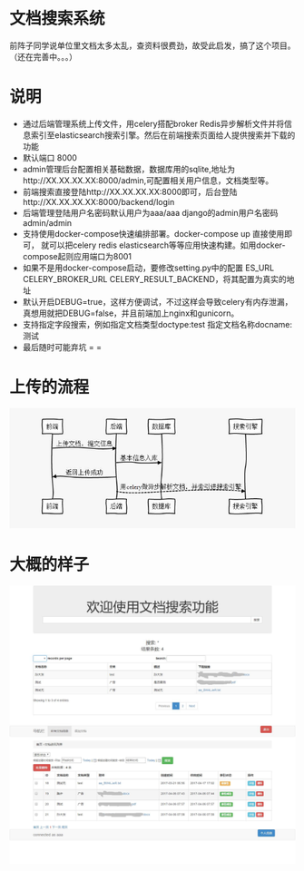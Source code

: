 文档搜索系统
====
前阵子同学说单位里文档太多太乱，查资料很费劲，故受此启发，搞了这个项目。（还在完善中。。。）

说明
===========
* 通过后端管理系统上传文件，用celery搭配broker Redis异步解析文件并将信息索引至elasticsearch搜索引擎。然后在前端搜索页面给人提供搜索并下载的功能
* 默认端口 8000
* admin管理后台配置相关基础数据，数据库用的sqlite,地址为http://XX.XX.XX.XX:8000/admin,可配置相关用户信息，文档类型等。
* 前端搜索直接登陆http://XX.XX.XX.XX:8000即可，后台登陆http://XX.XX.XX.XX:8000/backend/login
* 后端管理登陆用户名密码默认用户为aaa/aaa django的admin用户名密码admin/admin
* 支持使用docker-compose快速编排部署。docker-compose up 直接使用即可， 就可以把celery redis elasticsearch等等应用快速构建。如用docker-compose起则应用端口为8001
* 如果不是用docker-compose启动，要修改setting.py中的配置 ES_URL CELERY_BROKER_URL CELERY_RESULT_BACKEND，将其配置为真实的地址
* 默认开启DEBUG=true，这样方便调试，不过这样会导致celery有内存泄漏，真想用就把DEBUG=false，并且前端加上nginx和gunicorn。
* 支持指定字段搜索，例如指定文档类型doctype:test 指定文档名称docname:测试
* 最后随时可能弃坑 = =

上传的流程
===========

![index](https://github.com/mnpiozhang/DocumentSearch/blob/master/example/uploadandindex.jpg)

大概的样子
===========

![index](https://github.com/mnpiozhang/DocumentSearch/blob/master/example/searchex.jpg)
![index](https://github.com/mnpiozhang/DocumentSearch/blob/master/example/index.jpg)